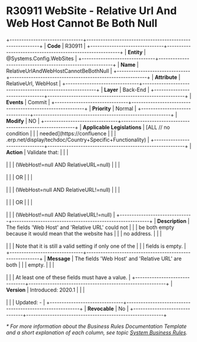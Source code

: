 ﻿---
erp.type: business-rule
erp.entity: Systems.Config.WebSites
---

# R30911 WebSite - Relative Url And Web Host Cannot Be Both Null
+-------------------------------+----------------------------------------------------------+
| **Code**                      | R30911                                                   |
+-------------------------------+----------------------------------------------------------+
| **Entity**                    | @Systems.Config.WebSites                                 |
+-------------------------------+----------------------------------------------------------+
| **Name**                      | RelativeUrlAndWebHostCannotBeBothNull                    |
+-------------------------------+----------------------------------------------------------+
| **Attribute**                 | RelativeUrl, WebHost                                     |
+-------------------------------+----------------------------------------------------------+
| **Layer**                     | Back-End                                                 |
+-------------------------------+----------------------------------------------------------+
| **Events**                    | Commit                                                   |
+-------------------------------+----------------------------------------------------------+
| **Priority**                  | Normal                                                   |
+-------------------------------+----------------------------------------------------------+
| **Modify**                    | NO                                                       |
+-------------------------------+----------------------------------------------------------+
| **Applicable Legislations**   | [ALL // no condition                                     |
|                               | needed](https://confluence                               |
|                               | .erp.net/display/techdoc/Country+Specific+Functionality) |
+-------------------------------+----------------------------------------------------------+
| **Action**                    | Validate that:                                           |
|                               | <br/><br/>                                               |
|                               | (WebHost!=null AND RelativeURL=null)                     |
|                               | <br/><br/>                                               |
|                               | OR                                                       |
|                               | <br/><br/>                                               |
|                               | (WebHost=null AND RelativeURL!=null)                     |
|                               | <br/><br/>                                               |
|                               | OR                                                       |
|                               | <br/><br/>                                               |
|                               | (WebHost!=null AND RelativeURL!=null)                    |
+-------------------------------+----------------------------------------------------------+
| **Description**               | The fields \'Web Host\' and \'Relative URL\' could not   |
|                               | be both empty because it would mean that the website has |
|                               | no address.                                              |
|                               | <br/><br/>                                               |
|                               | Note that it is still a valid setting if only one of the |
|                               | fields is empty.                                         |
+-------------------------------+----------------------------------------------------------+
| **Message**                   | The fields \'Web Host\' and \'Relative URL\' are both    |
|                               | empty.                                                   |
|                               | <br/><br/>                                               |
|                               | At least one of these fields must have a value.          |
+-------------------------------+----------------------------------------------------------+
| **Version**                   | Introduced: 2020.1                                       |
|                               | <br/><br/>                                               |
|                               | Updated: -                                               |
+-------------------------------+----------------------------------------------------------+
| **Revocable**                 | No                                                       |
+-------------------------------+----------------------------------------------------------+

*\* For more information about the Business Rules Documentation Template and a short explanation of each column, see
topic [System Business Rules](../templates/template-description-system-business-rules.md).*
